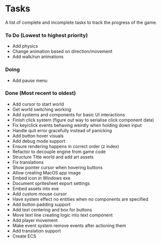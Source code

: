 # Tasks
A list of complete and incomplete tasks to track the progress of the game.

### To Do (Lowest to highest priority)
- Add physics
- Change animation based on direction/movement
- Add walk/run animations

### Doing
- Add pause menu

### Done (Most recent to oldest)
- Add cursor to start world
- Get world switching working
- Add systems and components for basic UI interactions
- Finish click system (figure out way to serialise click component data)
- Fix key/click events behaving weirdly when holding down input
- Handle quit error gracefully instead of panicking
- Add button hover visuals
- Add debug mode support
- Ensure rendering happens in correct order (z index)
- Refactor to decouple engine from game code
- Structure Title world and add art assets
- Fix translations
- Show pointer cursor when hovering buttons
- Allow creating MacOS app image
- Embed icon in Windows exe
- Document spritesheet export settings
- Embed assets into exe
- Add custom mouse cursor
- Have system effect no entities when no components are specified
- Add button padding support
- Add text centering and box for buttons
- Move text line creating logic into text component
- Add player movement
- Make event system remove events after actioning them
- Add translation support
- Create ECS
